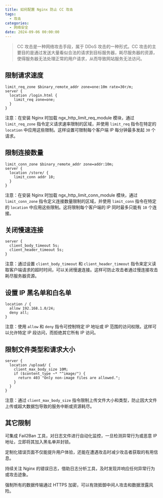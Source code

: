 ```yaml
---
title: 如何配置 Nginx 防止 CC 攻击
tags:
  - 攻击
categories:
  - 网络安全
date: 2024-09-06 00:00:00
---
```


> CC 攻击是一种网络攻击手段，属于 DDoS 攻击的一种形式。CC 攻击的主要目的是通过发送大量看似合法的请求到目标服务器，耗尽服务器的资源，使得服务器无法处理正常的用户请求，从而导致网站服务无法访问。

<!-- more -->

## 限制请求速度

```
limit_req_zone $binary_remote_addr zone=one:10m rate=30r/m;
server {
  location /login.html {
    limit_req zone=one;
  }
}
```

注意：在安装 Nginx 时加载 ngx_http_limit_req_module 模块，通过 `limit_req_zone` 指令定义请求速率限制的区域，并使用 `limit_req` 指令在特定的 `location` 中应用这些限制。这样设置可限制每个客户端 IP 每分钟最多发起 `30` 个请求。

## 限制连接数量

```
limit_conn_zone $binary_remote_addr zone=addr:10m;
server {
  location /store/ {
    limit_conn addr 10;
  }
}
```

注意：在安装 Nginx 时加载 ngx_http_limit_conn_module 模块，通过 `limit_conn_zone` 指令定义连接数量限制的区域，并使用 `limit_conn` 指令在特定的 `location` 中应用这些限制。这将限制每个客户端的 IP 同时最多只能有 `10` 个连接。

## 关闭慢速连接

```
server {
  client_body_timeout 5s;
  client_header_timeout 5s;
}
```

注意：通过设置 `client_body_timeout` 和 `client_header_timeout` 指令来定义读取客户端请求的超时时间，可以关闭慢速连接。这样可防止攻击者通过慢连接攻击耗尽服务器资源。

## 设置 IP 黑名单和白名单

```
location / {
  allow 192.168.1.0/24;
  deny all;
}
```

注意：使用 `allow` 和 `deny` 指令可控制特定 IP 地址或 IP 范围的访问权限。这样可以允许特定 IP 段访问，而拒绝其它所有 IP 访问。

## 限制文件类型和请求大小

```
server {
  location /upload/ {
    client_max_body_size 10M;
    if ($content_type ~* "^image/") {
      return 403 "Only non-image files are allowed.";
    }
  }
}
```

注意：通过 `client_max_body_size` 指令限制上传文件大小和类型，防止因大文件上传或超大数据包导致的服务中断或资源耗尽。

## 其它限制

可集成 Fail2Ban 工具，对日志文件进行自动化监控，一旦检测异常行为或恶意 IP 地址，立即将其加入黑名单并封锁。

定制化错误页面不仅能提升用户体验，还能在遭遇攻击时减少攻击者获取的有用信息。

持续关注 Nginx 的错误日志，借助日志分析工具，及时发现并响应任何异常行为或攻击迹象。

强制所有的数据传输通过 HTTPS 加密，可以有效抵御中间人攻击和数据泄露风险。